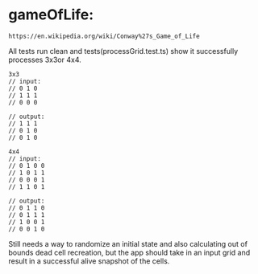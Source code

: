 # gameOfLife: 

`https://en.wikipedia.org/wiki/Conway%27s_Game_of_Life`

All tests run clean and tests(processGrid.test.ts) show it successfully processes 3x3or 4x4. 

    3x3
    // input:
    // 0 1 0
    // 1 1 1
    // 0 0 0

    // output:
    // 1 1 1
    // 0 1 0
    // 0 1 0
    
    4x4
    // input:
    // 0 1 0 0
    // 1 0 1 1
    // 0 0 0 1
    // 1 1 0 1

    // output:
    // 0 1 1 0
    // 0 1 1 1
    // 1 0 0 1
    // 0 0 1 0

Still needs a way to randomize an initial state and also calculating out of bounds dead cell recreation, but the app should take in an input grid and result in a successful alive snapshot of the cells. 
